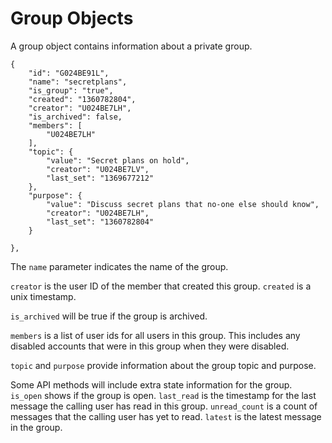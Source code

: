 # Group Objects

A group object contains information about a private group.

    {
        "id": "G024BE91L",
        "name": "secretplans",
        "is_group": "true",
        "created": "1360782804",
        "creator": "U024BE7LH",
        "is_archived": false,
        "members": [
            "U024BE7LH"
        ],
        "topic": {
            "value": "Secret plans on hold",
            "creator": "U024BE7LV",
            "last_set": "1369677212"
        },
        "purpose": {
            "value": "Discuss secret plans that no-one else should know",
            "creator": "U024BE7LH",
            "last_set": "1360782804"
        }

    },

The `name` parameter indicates the name of the group.

`creator` is the user ID of the member that created this group. `created` is
a unix timestamp.

`is_archived` will be true if the group is archived.

`members` is a list of user ids for all users in this group. This
includes any disabled accounts that were in this group when they were
disabled.

`topic` and `purpose` provide information about the group topic and purpose.

Some API methods will include extra state information for the group.
`is_open` shows if the group is open. `last_read` is the timestamp for the
last message the calling user has read in this group. `unread_count` is a
count of messages that the calling user has yet to read. `latest` is the
latest message in the group.
